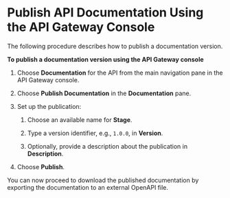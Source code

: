 # Publish API Documentation Using the API Gateway Console<a name="apigateway-documenting-api-with-console"></a>

The following procedure describes how to publish a documentation version\.

**To publish a documentation version using the API Gateway console**

1. Choose **Documentation** for the API from the main navigation pane in the API Gateway console\.

1. Choose **Publish Documentation** in the **Documentation** pane\.

1. Set up the publication:

   1. Choose an available name for **Stage**\.

   1. Type a version identifier, e\.g\., `1.0.0`, in **Version**\.

   1. Optionally, provide a description about the publication in **Description**\.

1. Choose **Publish**\.

You can now proceed to download the published documentation by exporting the documentation to an external OpenAPI file\.